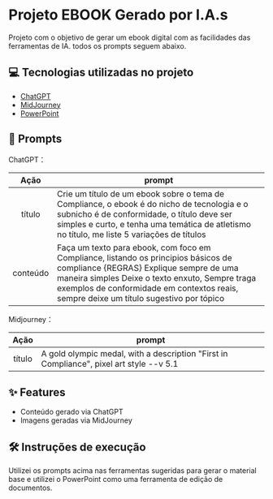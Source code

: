 # Projeto EBOOK Gerado por I.A.s

Projeto com o objetivo de gerar um ebook digital com as facilidades das ferramentas de IA. todos os prompts seguem abaixo.

## 💻 Tecnologias utilizadas no projeto

- [ChatGPT](https://chat.openai.com/) 
- [MidJourney](https://www.midjourney.com/app/)
- [PowerPoint](https://www.microsoft.com/en/microsoft-365/powerpoint)

## 🧠 Prompts

ChatGPT：

|   Ação   | prompt                                                                                                                                                                                                                                                                         |
| :------: | ------------------------------------------------------------------------------------------------------------------------------------------------------------------------------------------------------------------------------------------------------------------------------ |
|  título  | Crie um título de um ebook sobre o tema de Compliance, o ebook é do nicho de tecnologia e o subnicho é de conformidade, o título deve ser simples e curto, e tenha uma temática de atletismo no título, me liste 5 variações de títulos |
| conteúdo | Faça um texto para ebook, com foco em Compliance, listando os principios básicos de compliance {REGRAS} Explique sempre de uma maneira simples Deixe o texto enxuto, Sempre traga exemplos de conformidade em contextos reais, sempre deixe um título sugestivo por tópico |


Midjourney：

|  Ação  | prompt                                                                                 |
| :----: | -------------------------------------------------------------------------------------- |
| título | A gold olympic medal, with a description "First in Compliance", pixel art style --v 5.1 |

## ✨ Features

- Conteúdo gerado via ChatGPT
- Imagens geradas via MidJourney


## 🛠️ Instruções de execução

Utilizei os prompts acima nas ferramentas sugeridas para gerar o material base e utilizei o PowerPoint como uma ferramenta de edição de documentos.
